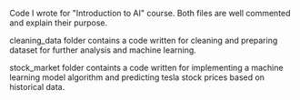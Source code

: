 Code I wrote for "Introduction to AI" course. Both files are well commented and explain their purpose. 

cleaning_data folder contains a code written for cleaning and preparing dataset for further analysis and machine learning.

stock_market folder containts a code written for implementing a machine learning model algorithm and predicting tesla stock prices based on historical data. 


